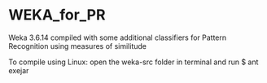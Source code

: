 # WEKA_for_PR
Weka 3.6.14 compiled with some additional classifiers for Pattern Recognition using measures of similitude

To compile using Linux: open the weka-src folder in terminal and run $ ant exejar
